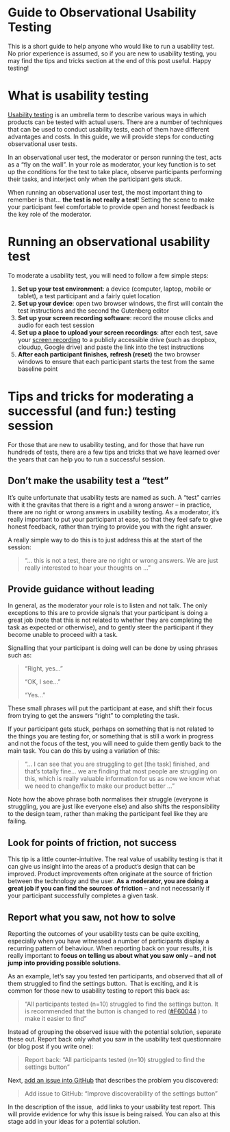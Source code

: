 # Guide to Observational Usability Testing

This is a short guide to help anyone who would like to run a usability test. No prior experience is assumed, so if you are new to usability testing, you may find the tips and tricks section at the end of this post useful. Happy testing!

# What is usability testing

[Usability testing](https://en.wikipedia.org/wiki/Usability_testing) is an umbrella term to describe various ways in which products can be tested with actual users. There are a number of techniques that can be used to conduct usability tests, each of them have different advantages and costs. In this guide, we will provide steps for conducting observational user tests.

In an observational user test, the moderator or person running the test, acts as a “fly on the wall”. In your role as moderator, your key function is to set up the conditions for the test to take place, observe participants performing their tasks, and interject only when the participant gets stuck.

When running an observational user test, the most important thing to remember is that… **the test is not really a test**! Setting the scene to make your participant feel comfortable to provide open and honest feedback is the key role of the moderator.

# Running an observational usability test

To moderate a usability test, you will need to follow a few simple steps:

1.  **Set up your test environment**: a device (computer, laptop, mobile or tablet), a test participant and a fairly quiet location
2.  **Set up your device**: open two browser windows, the first will contain the test instructions and the second the Gutenberg editor
3.  **Set up your screen recording software**: record the mouse clicks and audio for each test session
4.  **Set up a place to upload your screen recordings**: after each test, save your [screen recording](https://make.wordpress.org/test/handbook/guide-to-screen-recording-for-usability-testing/) to a publicly accessible drive (such as dropbox, cloudup, Google drive) and paste the link into the test instructions
5.  **After each participant finishes, refresh (reset)** the two browser windows to ensure that each participant starts the test from the same baseline point

# Tips and tricks for moderating a successful (and fun:) testing session

For those that are new to usability testing, and for those that have run hundreds of tests, there are a few tips and tricks that we have learned over the years that can help you to run a successful session.

## Don’t make the usability test a “test”

It’s quite unfortunate that usability tests are named as such. A “test” carries with it the gravitas that there is a right and a wrong answer – in practice, there are no right or wrong answers in usability testing. As a moderator, it’s really important to put your participant at ease, so that they feel safe to give honest feedback, rather than trying to provide you with the right answer.

A really simple way to do this is to just address this at the start of the session:

> “… this is not a test, there are no right or wrong answers. We are just really interested to hear your thoughts on …”

## Provide guidance without leading

In general, as the moderator your role is to listen and not talk. The only exceptions to this are to provide signals that your participant is doing a great job (note that this is not related to whether they are completing the task as expected or otherwise), and to gently steer the participant if they become unable to proceed with a task.

Signalling that your participant is doing well can be done by using phrases such as:

> “Right, yes…”
> 
> “OK, I see…”
> 
> “Yes…”

These small phrases will put the participant at ease, and shift their focus from trying to get the answers “right” to completing the task.

If your participant gets stuck, perhaps on something that is not related to the things you are testing for, or something that is still a work in progress and not the focus of the test, you will need to guide them gently back to the main task. You can do this by using a variation of this:

> “… I can see that you are struggling to get \[the task\] finished, and that’s totally fine… we are finding that most people are struggling on this, which is really valuable information for us as now we know what we need to change/fix to make our product better …”

Note how the above phrase both normalises their struggle (everyone is struggling, you are just like everyone else) and also shifts the responsibility to the design team, rather than making the participant feel like they are failing.

## Look for points of friction, not success

This tip is a little counter-intuitive. The real value of usability testing is that it can give us insight into the areas of a product’s design that can be improved. Product improvements often originate at the source of friction between the technology and the user. **As a moderator, you are doing a great job if you can find the sources of friction** – and not necessarily if your participant successfully completes a given task.

## Report what you saw, not how to solve

Reporting the outcomes of your usability tests can be quite exciting, especially when you have witnessed a number of participants display a recurring pattern of behaviour. When reporting back on your results, it is really important to **focus on telling us about what you saw only – and not jump into providing possible solutions**.

As an example, let’s say you tested ten participants, and observed that all of them struggled to find the settings button.  That is exciting, and it is common for those new to usability testing to report this back as:

> “All participants tested (n=10) struggled to find the settings button. It is recommended that the button is changed to red ([#F60044](https://make.wordpress.org/test/tag/f60044/) ) to make it easier to find”

Instead of grouping the observed issue with the potential solution, separate these out. Report back only what you saw in the usability test questionnaire (or blog post if you write one):

> Report back: “All participants tested (n=10) struggled to find the settings button”

Next, [add an issue into GitHub](https://github.com/WordPress/gutenberg/issues) that describes the problem you discovered:

> Add issue to GitHub: “Improve discoverability of the settings button”

In the description of the issue,  add links to your usability test report. This will provide evidence for why this issue is being raised. You can also at this stage add in your ideas for a potential solution.